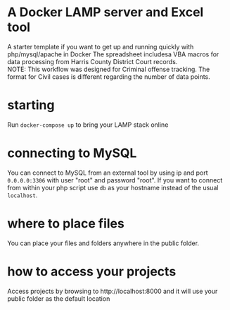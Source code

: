 # A Docker LAMP server and Excel tool
A starter template if you want to get up and running quickly with php/mysql/apache in Docker
The spreadsheet includesa  VBA macros for data processing from Harris County District Court records.  
NOTE: This workflow was designed for Criminal offense tracking. The format for Civil cases is different regarding the number of data points.

# starting
Run `docker-compose up` to bring your LAMP stack online

# connecting to MySQL
You can connect to MySQL from an external tool by using ip and port `0.0.0.0:3306` with user "root" and password "root".
If you want to connect from within your php script use `db` as your hostname instead of the usual `localhost`.

# where to place files
You can place your files and folders anywhere in the public folder.

# how to access your projects
Access projects by browsing to http://localhost:8000 and it will use your public folder as the default location